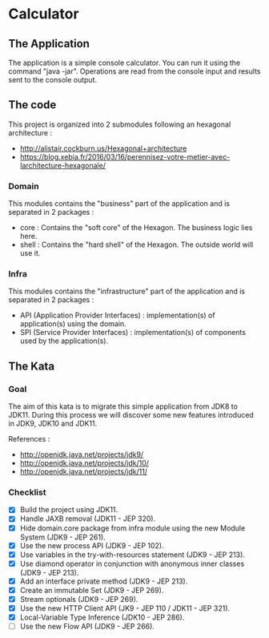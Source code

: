 # Calculator


## The Application

The application is a simple console calculator.
You can run it using the command "java -jar".
Operations are read from the console input and results sent to the console output.

## The code

This project is organized into 2 submodules following an hexagonal architecture :

- http://alistair.cockburn.us/Hexagonal+architecture
- https://blog.xebia.fr/2016/03/16/perennisez-votre-metier-avec-larchitecture-hexagonale/

### Domain

This modules contains the "business" part of the application and is separated in 2 packages :

- core : Contains the "soft core" of the Hexagon. The business logic lies here.
- shell : Contains the "hard shell" of the Hexagon. The outside world will use it.

### Infra

This modules contains the "infrastructure" part of the application and is separated in 2 packages :

- API (Application Provider Interfaces) : implementation(s) of application(s) using the domain.
- SPI (Service Provider Interfaces) : implementation(s) of components used by the application(s).

## The Kata

### Goal

The aim of this kata is to migrate this simple application from JDK8 to JDK11.
During this process we will discover some new features introduced in JDK9, JDK10 and JDK11.

References :
- http://openjdk.java.net/projects/jdk9/
- http://openjdk.java.net/projects/jdk/10/
- http://openjdk.java.net/projects/jdk/11/

### Checklist

- [x] Build the project using JDK11.
- [x] Handle JAXB removal (JDK11 - JEP 320).
- [x] Hide domain.core package from infra module using the new Module System (JDK9 - JEP 261).
- [x] Use the new process API (JDK9 - JEP 102).
- [x] Use variables in the try-with-resources statement (JDK9 - JEP 213).
- [x] Use diamond operator in conjunction with anonymous inner classes (JDK9 - JEP 213).
- [x] Add an interface private method (JDK9 - JEP 213).
- [x] Create an immutable Set (JDK9 - JEP 269).
- [x] Stream optionals (JDK9 - JEP 269).
- [x] Use the new HTTP Client API (JK9 - JEP 110 / JDK11 - JEP 321).
- [x] Local-Variable Type Inference (JDK10 - JEP 286).
- [ ] Use the new Flow API (JDK9 - JEP 266).
